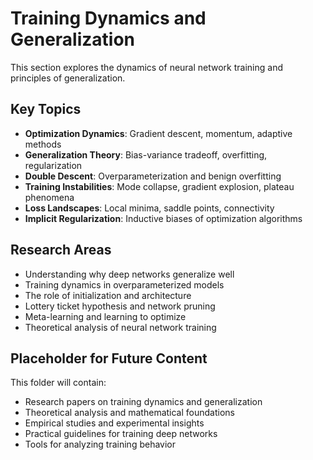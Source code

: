 # Training Dynamics and Generalization

This section explores the dynamics of neural network training and principles of generalization.

## Key Topics

- **Optimization Dynamics**: Gradient descent, momentum, adaptive methods
- **Generalization Theory**: Bias-variance tradeoff, overfitting, regularization
- **Double Descent**: Overparameterization and benign overfitting
- **Training Instabilities**: Mode collapse, gradient explosion, plateau phenomena
- **Loss Landscapes**: Local minima, saddle points, connectivity
- **Implicit Regularization**: Inductive biases of optimization algorithms

## Research Areas

- Understanding why deep networks generalize well
- Training dynamics in overparameterized models
- The role of initialization and architecture
- Lottery ticket hypothesis and network pruning
- Meta-learning and learning to optimize
- Theoretical analysis of neural network training

## Placeholder for Future Content

This folder will contain:
- Research papers on training dynamics and generalization
- Theoretical analysis and mathematical foundations
- Empirical studies and experimental insights
- Practical guidelines for training deep networks
- Tools for analyzing training behavior